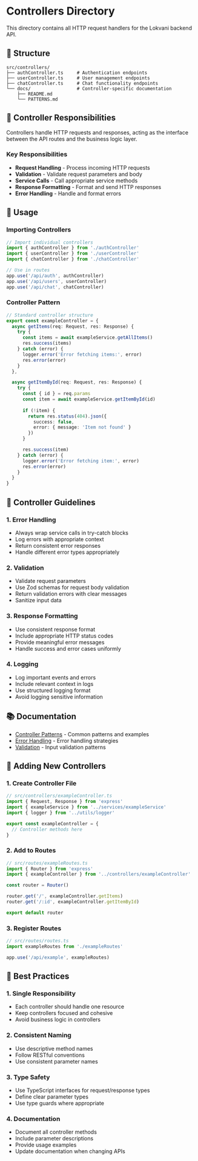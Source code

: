 # Controllers Directory

This directory contains all HTTP request handlers for the Lokvani backend API.

## 📁 Structure

```
src/controllers/
├── authController.ts     # Authentication endpoints
├── userController.ts     # User management endpoints
├── chatController.ts     # Chat functionality endpoints
└── docs/                 # Controller-specific documentation
    ├── README.md
    └── PATTERNS.md
```

## 🎯 Controller Responsibilities

Controllers handle HTTP requests and responses, acting as the interface between the API routes and the business logic layer.

### Key Responsibilities
- **Request Handling** - Process incoming HTTP requests
- **Validation** - Validate request parameters and body
- **Service Calls** - Call appropriate service methods
- **Response Formatting** - Format and send HTTP responses
- **Error Handling** - Handle and format errors

## 🚀 Usage

### Importing Controllers
```typescript
// Import individual controllers
import { authController } from './authController'
import { userController } from './userController'
import { chatController } from './chatController'

// Use in routes
app.use('/api/auth', authController)
app.use('/api/users', userController)
app.use('/api/chat', chatController)
```

### Controller Pattern
```typescript
// Standard controller structure
export const exampleController = {
  async getItems(req: Request, res: Response) {
    try {
      const items = await exampleService.getAllItems()
      res.success(items)
    } catch (error) {
      logger.error('Error fetching items:', error)
      res.error(error)
    }
  },

  async getItemById(req: Request, res: Response) {
    try {
      const { id } = req.params
      const item = await exampleService.getItemById(id)
      
      if (!item) {
        return res.status(404).json({
          success: false,
          error: { message: 'Item not found' }
        })
      }

      res.success(item)
    } catch (error) {
      logger.error('Error fetching item:', error)
      res.error(error)
    }
  }
}
```

## 🔧 Controller Guidelines

### 1. Error Handling
- Always wrap service calls in try-catch blocks
- Log errors with appropriate context
- Return consistent error responses
- Handle different error types appropriately

### 2. Validation
- Validate request parameters
- Use Zod schemas for request body validation
- Return validation errors with clear messages
- Sanitize input data

### 3. Response Formatting
- Use consistent response format
- Include appropriate HTTP status codes
- Provide meaningful error messages
- Handle success and error cases uniformly

### 4. Logging
- Log important events and errors
- Include relevant context in logs
- Use structured logging format
- Avoid logging sensitive information

## 📚 Documentation

- [Controller Patterns](./docs/PATTERNS.md) - Common patterns and examples
- [Error Handling](./docs/ERROR_HANDLING.md) - Error handling strategies
- [Validation](./docs/VALIDATION.md) - Input validation patterns

## 🔧 Adding New Controllers

### 1. Create Controller File
```typescript
// src/controllers/exampleController.ts
import { Request, Response } from 'express'
import { exampleService } from '../services/exampleService'
import { logger } from '../utils/logger'

export const exampleController = {
  // Controller methods here
}
```

### 2. Add to Routes
```typescript
// src/routes/exampleRoutes.ts
import { Router } from 'express'
import { exampleController } from '../controllers/exampleController'

const router = Router()

router.get('/', exampleController.getItems)
router.get('/:id', exampleController.getItemById)

export default router
```

### 3. Register Routes
```typescript
// src/routes/routes.ts
import exampleRoutes from './exampleRoutes'

app.use('/api/example', exampleRoutes)
```

## 🎨 Best Practices

### 1. Single Responsibility
- Each controller should handle one resource
- Keep controllers focused and cohesive
- Avoid business logic in controllers

### 2. Consistent Naming
- Use descriptive method names
- Follow RESTful conventions
- Use consistent parameter names

### 3. Type Safety
- Use TypeScript interfaces for request/response types
- Define clear parameter types
- Use type guards where appropriate

### 4. Documentation
- Document all controller methods
- Include parameter descriptions
- Provide usage examples
- Update documentation when changing APIs
